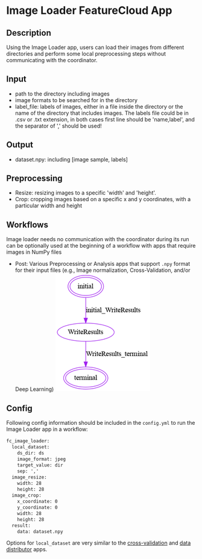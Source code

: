 # Image Loader FeatureCloud App

## Description
Using the Image Loader app, users can load their images from different directories and perform some local preprocessing 
steps without communicating with the coordinator.

## Input
- path to the directory including images  
- image formats to be searched for in the directory
- label_file: labels of images, either in a file inside the directory or the name of the directory that includes images.
  The labels file could be in .csv or .txt extension, 
  in both cases first line should be 'name,label', and the separator of ',' should be used!   
## Output
- dataset.npy: including [image sample, labels]

## Preprocessing

- Resize: resizing images to  a specific 'width' and 'height'.
- Crop: cropping images based on a specific x and y coordinates, with a particular width and height

## Workflows
Image loader needs no communication with the coordinator during its run can be optionally used at the beginning 
of a workflow with apps that require images in NumPy files 
- Post: Various Preprocessing or Analysis apps that support `.npy` format for their input files
  (e.g., Image normalization, Cross-Validation, and/or Deep Learning)
![Workflow](../data/images/ImageLoader.png)
## Config
Following config information should be included in the `config.yml` to run the Image Loader app in a workflow:
```
fc_image_loader:
  local_dataset:
    ds_dir: ds
    image_format: jpeg
    target_value: dir
    sep: ','
  image_resize:
    width: 28
    height: 28
  image_crop:
    x_coordinate: 0
    y_coordinate: 0
    width: 28
    height: 28
  result:
    data: dataset.npy
```
Options for `local_dataset` are very similar to the [cross-validation](../CrossValidation/README.md#input) and [data distributor](../DataDistributor/README.md#config) apps.

